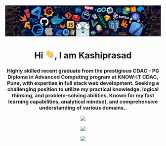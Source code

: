 
<p align="center"><img src="https://raw.githubusercontent.com/KevinPatel04/KevinPatel04/master/header.png"></p>

<h1 align="center">Hi <img src="https://raw.githubusercontent.com/KevinPatel04/KevinPatel04/master/Hi.gif" width="30px">, I am Kashiprasad </h1>

<h3><p align="center" width="150px"> Highly skilled recent graduate from the prestigious CDAC - PG Diploma in Advanced Computing program at KNOW-IT CDAC, Pune, with expertise in full stack web development. Seeking a challenging position to utilize my practical knowledge, logical thinking, and problem-solving abilities. Known for my fast learning capabilities, analytical mindset, and comprehensive understanding of various domains..</p></h3>


<p align="center"><img src="https://github-readme-stats.vercel.app/api/top-langs/?username=prasadpatil1123&layout=compact&hide=TSQL&theme=chartreuse-dark"></p>
<p align="center" ><img src="https://github-readme-stats.vercel.app/api?username=prasadpatil1123&count_private=true&show_icons=true&&theme=chartreuse-dark&include_all_commits=true" width="400"></p> 
<p align="center" ><img src="https://github-readme-streak-stats.herokuapp.com?user=prasadpatil1123&theme=chartreuse-dark"></p>
